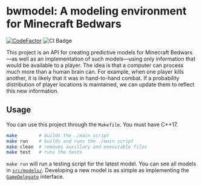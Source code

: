 # bwmodel: A modeling environment for Minecraft Bedwars

[![CodeFactor](https://www.codefactor.io/repository/github/ethanuppal/bwmodel/badge)](https://www.codefactor.io/repository/github/ethanuppal/bwmodel)
![CI Badge](https://github.com/ethanuppal/bwmodel/actions/workflows/ci.yaml/badge.svg)


This project is an API for creating predictive models for Minecraft Bedwars—as well as an implementation of such models—using only information that would be available to a player.
The idea is that a computer can process much more than a human brain can.
For example, when one player kills another, it is likely that it was in hand-to-hand combat.
If a probability distribution of player locations is maintained, we can update them to reflect this new information.

## Usage

You can use this project through the `Makefile`.
You must have C++17.
```bash
make        # builds the ./main script
make run    # builds and runs the ./main script
make clean  # removes auxillary and executable files
make test   # runs the tests
```

`make run` will run a testing script for the latest model.
You can see all models in [`src/models/`](./src/models/).
Developing a new model is as simple as implementing the [`GameDelegate`](./src/game/gamedelegate.h) interface.
